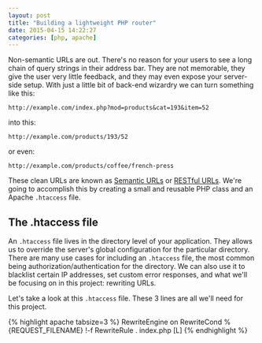 ```yaml
---
layout: post
title: "Building a lightweight PHP router"
date: 2015-04-15 14:22:27
categories: [php, apache]
---
```


Non-semantic URLs are out. There's no reason for your users to see a long chain of query strings in their address bar. They are not memorable, they give the user very little feedback, and they may even expose your server-side setup. With just a little bit of back-end wizardry we can turn something like this:

`http://example.com/index.php?mod=products&cat=193&item=52`

into this:

`http://example.com/products/193/52`

or even:

`http://example.com/products/coffee/french-press`

These clean URLs are known as [Semantic URLs][semantic url] or [RESTful URLs][semantic url]. We're going to accomplish this by creating a small and reusable PHP class and an Apache `.htaccess` file.

## The .htaccess file

An `.htaccess` file lives in the directory level of your application. They allows us to override the server's global configuration for the particular directory. There are many use cases for including an `.htaccess` file, the most common being authorization/authentication for the directory. We can also use it to blacklist certain IP addresses, set custom error responses, and what we'll be focusing on in this project: rewriting URLs.

Let's take a look at this `.htaccess` file. These 3 lines are all we'll need for this project.

{% highlight apache tabsize=3 %}
RewriteEngine on
RewriteCond %{REQUEST_FILENAME} !-f
RewriteRule . index.php [L]
{% endhighlight %}



[semantic url]: http://en.wikipedia.org/wiki/Semantic_URL